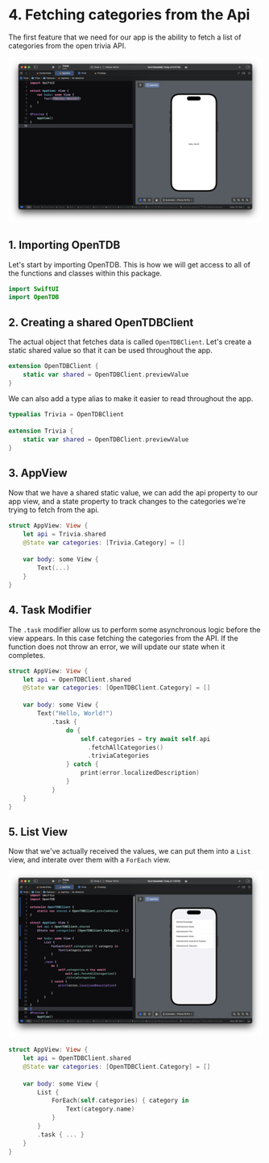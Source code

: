 # 4. Fetching categories from the Api

The first feature that we need for our app is the ability to fetch a list of categories from the open trivia API. 

![Demo](./Image/swift_14.png)

## 1. Importing OpenTDB

Let's start by importing OpenTDB. This is how we will get access to all of the functions and classes within this package.

```swift
import SwiftUI
import OpenTDB
```

## 2. Creating a shared OpenTDBClient

The actual object that fetches data is called `OpenTDBClient`. Let's create a static shared value so that it can be used throughout the app. 

```swift
extension OpenTDBClient {
    static var shared = OpenTDBClient.previewValue
}
```

We can also add a type alias to make it easier to read throughout the app.

```swift
typealias Trivia = OpenTDBClient

extension Trivia {
    static var shared = OpenTDBClient.previewValue
}
```

## 3. AppView

Now that we have a shared static value, we can add the api property to our app view, and a state property to track changes to the categories we're trying to fetch from the api.

```swift
struct AppView: View {
    let api = Trivia.shared
    @State var categories: [Trivia.Category] = []
    
    var body: some View {
        Text(...)
    }
}
```

## 4. Task Modifier

The `.task` modifier allow us to perform some asynchronous logic before the view appears. In this case fetching the categories from the API. If the function does not throw an error, we will update our state when it completes.

```swift
struct AppView: View {
    let api = OpenTDBClient.shared
    @State var categories: [OpenTDBClient.Category] = []
    
    var body: some View {
        Text("Hello, World!")
            .task {
                do {
                    self.categories = try await self.api
                      .fetchAllCategories()
                      .triviaCategories
                } catch {
                    print(error.localizedDescription)
                }
            }
    }
}
```

## 5. List View

Now that we've actually received the values, we can put them into a `List` view, and interate over them with a `ForEach` view.

![Demo](./Image/swift_15.png)

```swift
struct AppView: View {
    let api = OpenTDBClient.shared
    @State var categories: [OpenTDBClient.Category] = []
    
    var body: some View {
        List {
            ForEach(self.categories) { category in
                Text(category.name)
            }
        }
        .task { ... }
    }
}
```